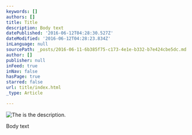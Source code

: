 ```yaml
---
keywords: []
authors: []
title: Title
description: Body text
datePublished: '2016-06-12T04:28:30.527Z'
dateModified: '2016-06-12T04:28:23.834Z'
inLanguage: null
sourcePath: _posts/2016-06-11-6b385f75-c173-4e1e-b332-b7e424cbe5dc.md
author: []
publisher: null
inFeed: true
inNav: false
hasPage: true
starred: false
url: title/index.html
_type: Article

---
```

![The is the description.](https://the-grid-user-content.s3-us-west-2.amazonaws.com/292d0941-0478-45a7-a8a4-9fb685b0026f.jpg)

Body text